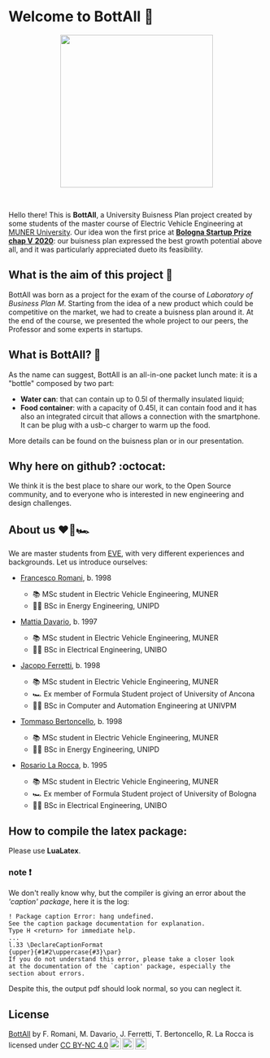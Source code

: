# Welcome to BottAll :leaves:
<p align="center"><img src="https://i.imgur.com/h6VypWs.png" width="300" float="center"></p><br>

Hello there!
This is **BottAll**,  a University Buisness Plan project created by some students of the master course of Electric Vehicle Engineering at [MUNER  University](https://motorvehicleuniversity.com).
Our idea won the first price at [**Bologna  Startup  Prize**  **chap V**  **2020**](https://www.facebook.com/bolognastartup): our buisness plan expressed the best growth potential above all, and it was particularly appreciated dueto its feasibility.

## What is the aim of this project :thinking:
BottAll was born as a project for the exam of the course of *Laboratory of Business Plan M*.
Starting from the idea of a new product which could be competitive on the market, we had to create a buisness plan around it. At the end of the course, we presented the whole project to our peers, the Professor and some experts in startups.

## What is BottAll? :fork_and_knife:
As the name can suggest, BottAll is an all-in-one packet lunch mate: it is a "bottle" composed by two part:

 - **Water can**: that can contain up to 0.5l of thermally insulated liquid;
 - **Food container**: with a capacity of 0.45l, it can contain food and it has also an integrated circuit that allows a connection with the smartphone. It can be plug with a usb-c charger to warm up the food.

More details can be found on the buisness plan or in our presentation.

## Why here on github? :octocat:
We think it is the best place to share our work, to the Open Source community, and to everyone who is interested in new engineering and design challenges.

## About us :heart::battery::racing_car:
We are master students from [EVE](https://motorvehicleuniversity.com/electric-vehicle-engineering/), with very different experiences and backgrounds. Let us introduce ourselves:

 - [Francesco Romani](https://www.linkedin.com/), b. 1998
	 - :books: MSc student in Electric Vehicle Engineering, MUNER 
	 -  :man_student: BSc in Energy Engineering, UNIPD​

 - [Mattia Davario](https://www.linkedin.com/in/mattia-davario-275609176), b. 1997
	 -  :books: MSc student in Electric Vehicle Engineering, MUNER
	 - :man_student: BSc in Electrical Engineering, UNIBO​

 - [Jacopo Ferretti](https://www.linkedin.com/in/jacopoferretti/), b. 1998
	 - :books: MSc student in Electric Vehicle Engineering, MUNER
	 - :racing_car: Ex member of Formula Student project of University of Ancona
	 - :man_student: BSc in Computer and Automation Engineering at UNIVPM

 - [Tommaso Bertoncello​](https://www.linkedin.com/in/tommaso-bertoncello), b. 1998
	 - :books: MSc student in Electric Vehicle Engineering, MUNER
	 - :man_student: BSc in Energy Engineering, UNIPD​

 - [Rosario La Rocca​](https://www.linkedin.com/in/rosario-la-rocca), b. 1995
	 - :books: MSc student in Electric Vehicle Engineering, MUNER
	 - :racing_car: Ex member of Formula Student project of University of Bologna
	 - :man_student: BSc in Electrical Engineering, UNIBO​

## How to compile the latex package:
Please use **LuaLatex**.
###  note :exclamation: 
We don't really know why, but the compiler is giving an error about the *'caption' package*, here it is the log:

```plaintext
! Package caption Error: hang undefined.
See the caption package documentation for explanation.
Type H <return> for immediate help.
...
l.33 \DeclareCaptionFormat
{upper}{#1#2\uppercase{#3}\par}
If you do not understand this error, please take a closer look
at the documentation of the `caption' package, especially the
section about errors.
```
Despite this, the output pdf should look normal, so you can neglect it.


## License
<p xmlns:cc="http://creativecommons.org/ns#" xmlns:dct="http://purl.org/dc/terms/"><a property="dct:title" rel="cc:attributionURL" href="https://github.com">BottAll</a> by <span property="cc:attributionName">F. Romani, M. Davario, J. Ferretti, T. Bertoncello, R. La Rocca</span> is licensed under <a href="http://creativecommons.org/licenses/by-nc/4.0/?ref=chooser-v1" target="_blank" rel="license noopener noreferrer" style="display:inline-block;">CC BY-NC 4.0<img style="height:22px!important;margin-left:3px;vertical-align:text-bottom;" src="https://mirrors.creativecommons.org/presskit/icons/cc.svg?ref=chooser-v1"><img style="height:22px!important;margin-left:3px;vertical-align:text-bottom;" src="https://mirrors.creativecommons.org/presskit/icons/by.svg?ref=chooser-v1"><img style="height:22px!important;margin-left:3px;vertical-align:text-bottom;" src="https://mirrors.creativecommons.org/presskit/icons/nc.svg?ref=chooser-v1"></a></p>